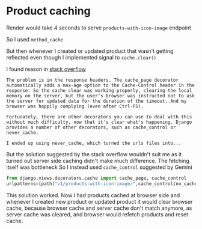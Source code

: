 # Product caching

Render would take 4 seconds to serve ```products-with-icon-image``` endpoint

So I used ```method_cache```

But then whenever I created or updated product that wasn't getting reflected even though I implemented signal to ```cache.clear()```

I found reason in [stack overflow](https://stackoverflow.com/questions/55579867/django-cache-clear-not-working-locmemcache-aws) 

```text
The problem is in the response headers. The cache_page decorator automatically adds a max-age option to the Cache-Control header in the response. So the cache clear was working properly, clearing the local memory on the server, but the user's browser was instructed not to ask the server for updated data for the duration of the timeout. And my browser was happily complying (even after Ctrl-F5).

Fortunately, there are other decorators you can use to deal with this without much difficulty, now that it's clear what's happening. Django provides a number of other decorators, such as cache_control or never_cache.

I ended up using never_cache, which turned the urls files into...
```

But the solution suggested by the stack overflow wouldn't suit me as it turned out server side caching didn't make much difference.
The fetching itself was bottleneck
So I instead used ```cache_control``` suggested by Gemini

```python
from django.views.decorators.cache import cache_page, cache_control
urlpatterns=[path("v1/products-with-icon-image/",cache_control(no_cache=True)(cache_page(60*15)(ProductWithIconImageListView.as_view())),name="products-with-icon-image"),]
```

This solution worked. Now I had products cached at browser side and whenever I created new product or updated product it would clear browser cache, because browser cache and server cache don't match anymore, as server cache was cleared, and browser would refetch products and reset cache.